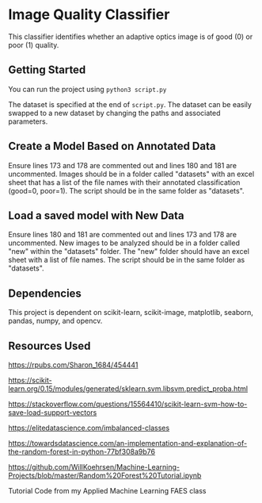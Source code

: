 # Image Quality Classifier

This classifier identifies whether an adaptive optics image is of good (0) or poor (1) quality.

## Getting Started

You can run the project using `python3 script.py`

The dataset is specified at the end of `script.py`. The dataset can be easily swapped to a new dataset by changing the paths and associated parameters.

## Create a Model Based on Annotated Data

Ensure lines 173 and 178 are commented out and lines 180 and 181 are uncommented. Images should be in a folder called "datasets" with an excel sheet that has a list of the file names with their annotated classification (good=0, poor=1). The script should be in the same folder as "datasets".

## Load a saved model with New Data
Ensure lines 180 and 181 are commented out and lines 173 and 178 are uncommented. New images to be analyzed should be in a folder called "new" within the "datasets" folder. The "new" folder should have an excel sheet with a list of file names. The script should be in the same folder as "datasets".

## Dependencies
This project is dependent on scikit-learn, scikit-image, matplotlib, seaborn, pandas, numpy, and opencv.

## Resources Used
https://rpubs.com/Sharon_1684/454441

https://scikit-learn.org/0.15/modules/generated/sklearn.svm.libsvm.predict_proba.html

https://stackoverflow.com/questions/15564410/scikit-learn-svm-how-to-save-load-support-vectors

https://elitedatascience.com/imbalanced-classes

https://towardsdatascience.com/an-implementation-and-explanation-of-the-random-forest-in-python-77bf308a9b76

https://github.com/WillKoehrsen/Machine-Learning-Projects/blob/master/Random%20Forest%20Tutorial.ipynb

Tutorial Code from my Applied Machine Learning FAES class